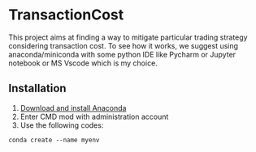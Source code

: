 # TransactionCost
This project aims at finding a way to mitigate particular trading strategy considering transaction cost. To see how it works, we suggest using anaconda/miniconda with some python IDE like Pycharm or Jupyter notebook or MS Vscode which is my choice.

## Installation

1. [Download and install Anaconda](https://www.anaconda.com/products/individual)
2. Enter CMD mod with administration account
3. Use the following codes:
```
conda create --name myenv
```
